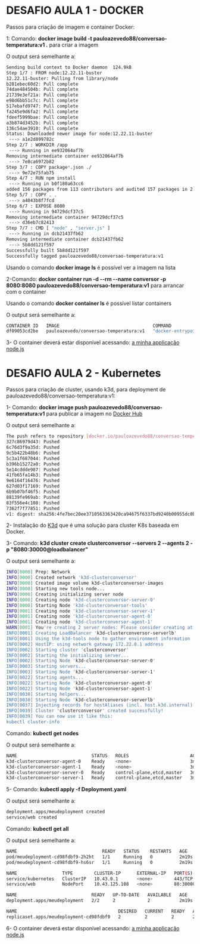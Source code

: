<h1> DESAFIO AULA 1 - DOCKER </h1>

<p></p>
Passos para criação de imagem e container Docker:
<p></p>
1: Comando: <b>docker image build -t pauloazevedo88/conversao-temperatura:v1 .</b> para criar a imagem

O output será semelhante a:
```bash
Sending build context to Docker daemon  124.9kB
Step 1/7 : FROM node:12.22.11-buster
12.22.11-buster: Pulling from library/node
b281ebec60d2: Pull complete
74dae484504b: Pull complete
21739e3ef21a: Pull complete
e98d6bb51c7c: Pull complete
517ebafd9747: Pull complete
fa245e9d6fa2: Pull complete
fdeef5999bae: Pull complete
a3b874d3452b: Pull complete
136c54ae3910: Pull complete
Status: Downloaded newer image for node:12.22.11-buster
 ---> a1e2d899782c
Step 2/7 : WORKDIR /app
 ---> Running in ee932064af7b
Removing intermediate container ee932064af7b
 ---> 7e8ca6972b82
Step 3/7 : COPY package*.json ./
 ---> 9e72e75fab75
Step 4/7 : RUN npm install
 ---> Running in b0f180a63cc6
added 156 packages from 113 contributors and audited 157 packages in 2.93s
Step 5/7 : COPY . .
 ---> a4043b8f7fcd
Step 6/7 : EXPOSE 8080
 ---> Running in 94729dcf37c5
Removing intermediate container 94729dcf37c5
 ---> d36eb7c82413
Step 7/7 : CMD [ "node" , "server.js" ]
 ---> Running in dcb21437fb62
Removing intermediate container dcb21437fb62
 ---> 5b8dd121f597
Successfully built 5b8dd121f597
Successfully tagged pauloazevedo88/conversao-temperatura:v1
```

Usando o comando <b>docker image ls</b> é possível ver a imagem na lista

2-Comando: <b>docker container run -d --rm --name conversor -p 8080:8080 pauloazevedo88/conversao-temperatura:v1</b> para arrancar com o container

Usando o comando <b>docker container ls</b> é possível listar containers

O output será semelhante a:
```bash
CONTAINER ID   IMAGE                                   COMMAND                  CREATED          STATUS         PORTS                                       NAMES
df09053cd2be   pauloazevedo/conversao-temperatura:v1   "docker-entrypoint.s…"   10 seconds ago   Up 9 seconds   0.0.0.0:8080->8080/tcp, :::8080->8080/tcp   conversor
```

3- O container deverá estar disponível acessando: <a href="http://localhost:8080">a minha applicação node.js</a>

<h1> DESAFIO AULA 2 - Kubernetes </h1>

<p></p>
Passos para criação de cluster, usando k3d, para deployment de pauloazevedo88/conversao-temperatura:v1:
<p></p>

1- Comando: <b>docker image push pauloazevedo88/conversao-temperatura:v1</b> para publicar a imagem no <a href="https://hub.docker.com/">Docker Hub</a>

O output será semelhante a:
```bash
The push refers to repository [docker.io/pauloazevedo88/conversao-temperatura]
327c86979d43: Pushed
6c76d3f9a35d: Pushed
9c5b422b48b6: Pushed
5c3a1f687044: Pushed
b396b15272a0: Pushed
5e14cddde987: Pushed
41fb65fa14b3: Pushed
9e6164f16476: Pushed
627d03f17169: Pushed
6b9b07bf46f5: Pushed
88139fe969ab: Pushed
83f556e4c108: Pushed
7362f7f77851: Pushed
v1: digest: sha256:4fe7bec20ee3710563363420ca94675f6337bd9240b00955dc0b0322c6f0620d size: 3051
```

2- Instalação do <a href="https://k3d.io/">K3d</a> que é uma solução para cluster K8s baseada em Docker.

3- Comando: <b>k3d cluster create clusterconversor --servers 2 --agents 2 -p "8080:30000@loadbalancer"</b>

O output será semelhante a:
```bash
INFO[0000] Prep: Network
INFO[0000] Created network 'k3d-clusterconversor'
INFO[0000] Created image volume k3d-clusterconversor-images
INFO[0000] Starting new tools node...
INFO[0000] Creating initializing server node
INFO[0000] Creating node 'k3d-clusterconversor-server-0'
INFO[0000] Starting Node 'k3d-clusterconversor-tools'
INFO[0001] Creating node 'k3d-clusterconversor-server-1'
INFO[0001] Creating node 'k3d-clusterconversor-agent-0'
INFO[0001] Creating node 'k3d-clusterconversor-agent-1'
WARN[0001] You're creating 2 server nodes: Please consider creating at least 3 to achieve etcd quorum & fault tolerance
INFO[0001] Creating LoadBalancer 'k3d-clusterconversor-serverlb'
INFO[0001] Using the k3d-tools node to gather environment information
INFO[0002] HostIP: using network gateway 172.22.0.1 address
INFO[0002] Starting cluster 'clusterconversor'
INFO[0002] Starting the initializing server...
INFO[0002] Starting Node 'k3d-clusterconversor-server-0'
INFO[0003] Starting servers...
INFO[0003] Starting Node 'k3d-clusterconversor-server-1'
INFO[0022] Starting agents...
INFO[0022] Starting Node 'k3d-clusterconversor-agent-0'
INFO[0022] Starting Node 'k3d-clusterconversor-agent-1'
INFO[0030] Starting helpers...
INFO[0030] Starting Node 'k3d-clusterconversor-serverlb'
INFO[0037] Injecting records for hostAliases (incl. host.k3d.internal) and for 5 network members into CoreDNS configmap...
INFO[0039] Cluster 'clusterconversor' created successfully!
INFO[0039] You can now use it like this:
kubectl cluster-info
```

Comando: <b>kubectl get nodes</b>

O output será semelhante a:
```bash
NAME                            STATUS   ROLES                       AGE     VERSION
k3d-clusterconversor-agent-0    Ready    <none>                      3m38s   v1.22.7+k3s1
k3d-clusterconversor-agent-1    Ready    <none>                      3m38s   v1.22.7+k3s1
k3d-clusterconversor-server-0   Ready    control-plane,etcd,master   3m54s   v1.22.7+k3s1
k3d-clusterconversor-server-1   Ready    control-plane,etcd,master   3m42s   v1.22.7+k3s1
```

5- Comando: <b>kubectl apply -f Deployment.yaml</b>

O output será semelhante a:
```bash
deployment.apps/meudeployment created
service/web created
```

Comando: <b>kubectl get all</b>

O output será semelhante a:
```bash
NAME                                READY   STATUS    RESTARTS   AGE
pod/meudeployment-cd98fdbf9-2h2ht   1/1     Running   0          2m19s
pod/meudeployment-cd98fdbf9-hs6sr   1/1     Running   0          2m19s

NAME                 TYPE        CLUSTER-IP      EXTERNAL-IP   PORT(S)        AGE
service/kubernetes   ClusterIP   10.43.0.1       <none>        443/TCP        8m25s
service/web          NodePort    10.43.125.108   <none>        80:30000/TCP   2m19s

NAME                            READY   UP-TO-DATE   AVAILABLE   AGE
deployment.apps/meudeployment   2/2     2            2           2m19s

NAME                                      DESIRED   CURRENT   READY   AGE
replicaset.apps/meudeployment-cd98fdbf9   2         2         2       2m19s
```

6- O container deverá estar disponível acessando: <a href="http://localhost:8080">a minha applicação node.js</a>